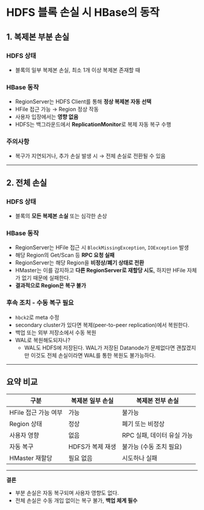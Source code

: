 # HDFS 블록 손실 시 HBase의 동작

## 1. 복제본 부분 손실

### HDFS 상태
- 블록의 일부 복제본 손실, 최소 1개 이상 복제본 존재할 때

### HBase 동작
- RegionServer는 HDFS Client를 통해 **정상 복제본 자동 선택**
- HFile 접근 가능 → Region 정상 작동
- 사용자 입장에서는 **영향 없음**
- HDFS는 백그라운드에서 **ReplicationMonitor**로 복제 자동 복구 수행

### 주의사항
- 복구가 지연되거나, 추가 손실 발생 시 → 전체 손실로 전환될 수 있음

---

## 2. 전체 손실

### HDFS 상태
- 블록의 **모든 복제본 소실** 또는 심각한 손상

### HBase 동작
- RegionServer는 HFile 접근 시 `BlockMissingException`, `IOException` 발생
- 해당 Region의 Get/Scan 등 **RPC 요청 실패**
- RegionServer는 해당 Region을 **비정상/폐기 상태로 전환**
- HMaster는 이를 감지하고 **다른 RegionServer로 재할당 시도**, 하지만 HFile 자체가 없기 때문에 실패한다.
- **결과적으로 Region은 복구 불가**

### 후속 조치 - 수동 복구 필요
- `hbck2`로 meta 수정
- secondary cluster가 있다면 복제(peer-to-peer replication)에서 복원한다.
- 백업 또는 외부 저장소에서 수동 복원
- WAL로 복원해도되자나?
  - WAL도 HDFS에 저장된다. WAL가 저장된 Datanode가 문제없다면 괜찮겠지만 이것도 전체 손실이라면 WAL를 통한 복원도 불가능하다. 

---

## 요약 비교

| 구분 | 복제본 일부 손실 | 복제본 전부 손실 |
|------|------------------|------------------|
| HFile 접근 가능 여부 | 가능 | 불가능 |
| Region 상태 | 정상 | 폐기 또는 비정상 |
| 사용자 영향 | 없음 | RPC 실패, 데이터 유실 가능 |
| 자동 복구 | HDFS가 복제 재생 | 불가능 (수동 조치 필요) |
| HMaster 재할당 | 필요 없음 | 시도하나 실패 |

---

**결론**  
- 부분 손실은 자동 복구되며 사용자 영향도 없다.
- 전체 손실은 수동 개입 없이는 복구 불가, **백업 체계 필수**